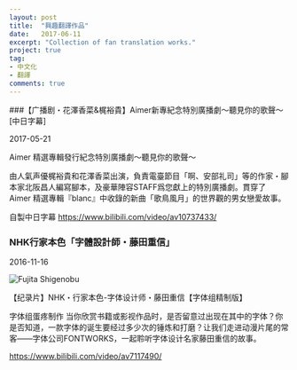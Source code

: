 ```yaml
---
layout: post
title:  "興趣翻譯作品"
date:   2017-06-11
excerpt: "Collection of fan translation works."
project: true
tag:
- 中文化
- 翻譯
comments: true
---
```


###【广播剧・花澤香菜&梶裕貴】Aimer新專紀念特別廣播劇～聽見你的歌聲～[中日字幕]

2017-05-21

Aimer 精選專輯發行紀念特別廣播劇～聽見你的歌聲～

由人氣声優梶裕貴和花澤香菜出演，負責電臺節目「啊、安部礼司」等的作家・腳本家北阪昌人編寫腳本，及豪華陣容STAFF爲您獻上的特別廣播劇。貫穿了 Aimer 精選專輯『blanc』中收錄的新曲「歌鳥風月」的世界觀的男女戀愛故事。

自製中日字幕
https://www.bilibili.com/video/av10737433/

### NHK行家本色「字體設計師・藤田重信」

2016-11-16

![Fujita Shigenobu](https://ooo.0o0.ooo/2017/05/07/590f311480840.jpg)

【纪录片】NHK・行家本色-字体设计师・藤田重信【字体组精制版】

字体组蛋疼制作  当你欣赏书籍或影视作品时，是否留意过出现在其中的字体？你是否知道，一款字体的诞生要经过多少次的锤炼和打磨？让我们走进动漫片尾的常客——字体公司FONTWORKS，一起聆听字体设计名家藤田重信的故事。

https://www.bilibili.com/video/av7117490/